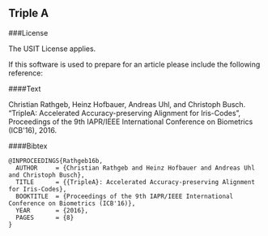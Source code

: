Triple A
--------

###License

The USIT License applies.

If this software is used to prepare for an article please include the following reference:

####Text

Christian Rathgeb, Heinz Hofbauer, Andreas Uhl, and Christoph Busch. “TripleA: Accelerated Accuracy-preserving Alignment for Iris-Codes”, Proceedings of the 9th IAPR/IEEE International Conference on Biometrics (ICB'16), 2016.

####Bibtex

    @INPROCEEDINGS{Rathgeb16b,
      AUTHOR     = {Christian Rathgeb and Heinz Hofbauer and Andreas Uhl and Christoph Busch},
      TITLE      = {{TripleA}: Accelerated Accuracy-preserving Alignment for Iris-Codes},
      BOOKTITLE  = {Proceedings of the 9th IAPR/IEEE International Conference on Biometrics (ICB'16)},
      YEAR       = {2016},
      PAGES      = {8}
    }
